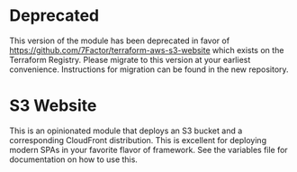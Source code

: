 # Deprecated
This version of the module has been deprecated in favor of https://github.com/7Factor/terraform-aws-s3-website which exists on the Terraform Registry. Please migrate to this version at your earliest convenience. Instructions for migration can be found in the new repository.

# S3 Website
This is an opinionated module that deploys an S3 bucket and a corresponding CloudFront distribution. This is excellent for deploying modern SPAs in your favorite flavor of framework. See the variables file for documentation on how to use this.
